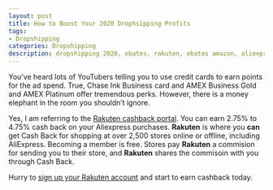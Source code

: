 ```yaml
---
layout: post
title: How to Boost Your 2020 Drophsipping Profits
tags:
- Dropshipping
categories: Dropshipping
description: dropshipping 2020, ebates, rakuten, ebates amazon, aliexpress, alibaba, dropshipping
---
```


You’ve heard lots of YouTubers telling you to use credit cards to earn points for the ad spend. True, Chase Ink Business card and AMEX Business Gold and AMEX Platinum offer tremendous perks. However, there is a money elephant in the room you shouldn’t ignore. 

Yes, I am referring to the [Rakuten cashback portal](http://bit.ly/34Z11xT). You can earn 2.75% to 4.75% cash back on your Aliexpress purchases. **Rakuten** is where you **can** get Cash Back for shopping at over 2,500 stores online or offline, including AliExpress. Becoming a member is free. Stores pay **Rakuten** a commision for sending you to their store, and **Rakuten** shares the commisoin with you through Cash Back. 

Hurry to [sign up your Rakuten account](http://bit.ly/34Z11xT) and start to earn cashback today. 